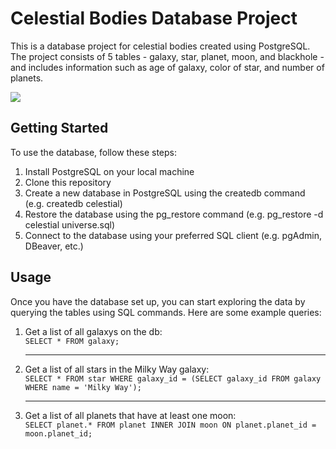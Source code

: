 # Celestial Bodies Database Project
This is a database project for celestial bodies created using PostgreSQL. The project consists of 5 tables - galaxy, star, planet, moon, and blackhole - and includes information such as age of galaxy, color of star, and number of planets.

![](/images/database_schema)

## Getting Started

To use the database, follow these steps:

1. Install PostgreSQL on your local machine
2. Clone this repository
3. Create a new database in PostgreSQL using the createdb command (e.g. createdb celestial)
4. Restore the database using the pg_restore command (e.g. pg_restore -d celestial universe.sql)
5. Connect to the database using your preferred SQL client (e.g. pgAdmin, DBeaver, etc.)

## Usage
Once you have the database set up, you can start exploring the data by querying the tables using SQL commands. Here are some example queries:

1. Get a list of all galaxys on the db:  
    `SELECT * FROM galaxy;`
    
    ---
    
2. Get a list of all stars in the Milky Way galaxy:  
    `SELECT * FROM star WHERE galaxy_id = (SELECT galaxy_id FROM galaxy WHERE name = 'Milky Way');`
    
    ---
    
3. Get a list of all planets that have at least one moon:  
    `SELECT planet.* FROM planet INNER JOIN moon ON planet.planet_id = moon.planet_id;
`
